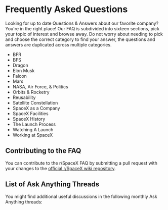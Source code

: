 # Frequently Asked Questions

Looking for up to date Questions & Answers about our favorite company? You're in the right place! Our FAQ is subdivided into sixteen sections, pick your topic of interest and browse away. Do not worry about needing to pick and choose the correct category to find your answer, the questions and answers are duplicated across multiple categories.

* BFR
* BFS
* Dragon
* Elon Musk
* Falcon
* Mars
* NASA, Air Force, & Politics
* Orbits & Rocketry
* Reusability
* Satellite Constellation
* SpaceX as a Company
* SpaceX Facilities
* SpaceX History
* The Launch Process
* Watching A Launch
* Working at SpaceX


## Contributing to the FAQ

You can contribute to the r/SpaceX FAQ by submitting a pull request with your changes to the [official r/SpaceX wiki repository](https://github.com/LukeNZ/spacex-reddit-wiki).

## List of Ask Anything Threads

You might find additional useful discussions in the following monthly Ask Anything threads: